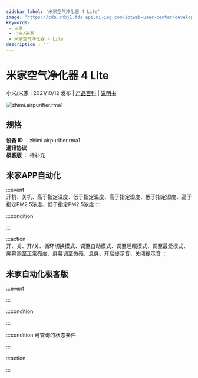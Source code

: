 ```yaml
---
sidebar_label: '米家空气净化器 4 Lite'
image: 'https://cdn.cnbj1.fds.api.mi-img.com/iotweb-user-center/developer_1679047725256RTbhy1dg.png?GalaxyAccessKeyId=AKVGLQWBOVIRQ3XLEW&Expires=9223372036854775807&Signature=ocGF894ZoJJV7aCKWQJCvFeQh5E='
keywords: 
 - 米家
 - 小米/米家
 - 米家空气净化器 4 Lite
description : ''
---
```

# 米家空气净化器 4 Lite

小米/米家 | 2021/10/12 发布 | [产品百科](https://home.mi.com/webapp/content/baike/product/index.html?model=zhimi.airpurifier.rma1/) | [说明书](https://home.mi.com/views/introduction.html?model=zhimi.airpurifier.rma1&region=cn)

![zhimi.airpurifier.rma1](https://cdn.cnbj1.fds.api.mi-img.com/iotweb-user-center/developer_1679047725256RTbhy1dg.png?GalaxyAccessKeyId=AKVGLQWBOVIRQ3XLEW&Expires=9223372036854775807&Signature=ocGF894ZoJJV7aCKWQJCvFeQh5E=)

## 规格  
> 
**设备 ID** ：zhimi.airpurifier.rma1  
**通讯协议** ：  
**极客版**  ： 待补充 


## 米家APP自动化  

:::event  
开机、关机、高于指定温度、低于指定温度、高于指定湿度、低于指定湿度、高于指定PM2.5浓度、低于指定PM2.5浓度
:::

:::condition  

:::

:::action   
开、关、开/关、循环切换模式、调至自动模式、调至睡眠模式、调至最爱模式、屏幕调至正常亮度、屏幕调至微亮、息屏、开启提示音、关闭提示音
:::

## 米家自动化极客版  

:::event  

:::

:::condition  

:::

:::condition 可查询的状态条件  

:::

:::action  

:::

        
